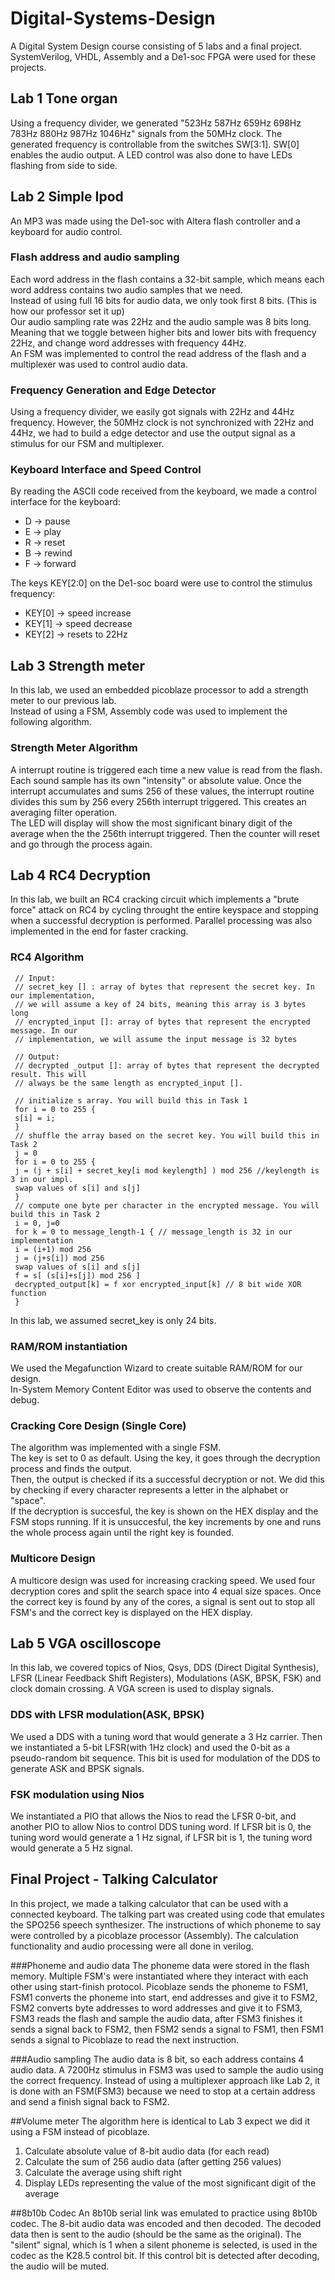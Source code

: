 # Digital-Systems-Design
A Digital System Design course consisting of 5 labs and a final project. SystemVerilog, VHDL, Assembly and a De1-soc FPGA were used for these projects.

## Lab 1 Tone organ
Using a frequency divider, we generated "523Hz 587Hz 659Hz 698Hz 783Hz 880Hz 987Hz 1046Hz" signals from the 50MHz clock. The generated frequency is controllable from the switches SW[3:1]. SW[0] enables the audio output. A LED control was also done to have LEDs flashing from side to side.

## Lab 2 Simple Ipod
An MP3 was made using the De1-soc with Altera flash controller and a keyboard for audio control.
### Flash address and audio sampling
Each word address in the flash contains a 32-bit sample, which means each word address contains two audio samples that we need.\
Instead of using full 16 bits for audio data, we only took first 8 bits. (This is how our professor set it up)\
Our audio sampling rate was 22Hz and the audio sample was 8 bits long. Meaning that we toggle between higher bits and lower bits with frequency 22Hz, and change word addresses with frequency 44Hz.\
An FSM was implemented to control the read address of the flash and a multiplexer was used to control audio data.

### Frequency Generation and Edge Detector
Using a frequency divider, we easily got signals with 22Hz and 44Hz frequency. However, the 50MHz clock is not synchronized with 22Hz and 44Hz, we had to build a edge detector and use the output signal as a stimulus for our FSM and multiplexer.

### Keyboard Interface and Speed Control
By reading the ASCII code received from the keyboard, we made a control interface for the keyboard:
+ D -> pause
+ E -> play
+ R -> reset 
+ B -> rewind 
+ F -> forward  
 
The keys KEY[2:0] on the De1-soc board were use to control the stimulus frequency:
+ KEY[0] -> speed increase
+ KEY[1] -> speed decrease
+ KEY[2] -> resets to 22Hz

## Lab 3 Strength meter
In this lab, we used an embedded picoblaze processor to add a strength meter to our previous lab.\
Instead of using a FSM, Assembly code was used to implement the following algorithm.
### Strength Meter Algorithm
A interrupt routine is triggered each time a new value is read from the flash.\
Each sound sample has its own "intensity" or absolute value. Once the interrupt accumulates and sums 256 of these values, the interrupt routine divides this sum by 256 every 256th interrupt triggered. This creates an averaging filter operation.\
The LED will display will show the most significant binary digit of the average when the the 256th interrupt triggered. Then the counter will reset and go through the process again.

## Lab 4 RC4 Decryption
In this lab, we built an RC4 cracking circuit which implements a "brute force" attack on RC4 by cycling throught the entire keyspace and stopping when a successful decryption is performed. Parallel processing was also implemented in the end for faster cracking.

### RC4 Algorithm
```
 // Input:
 // secret_key [] : array of bytes that represent the secret key. In our implementation, 
 // we will assume a key of 24 bits, meaning this array is 3 bytes long 
 // encrypted_input []: array of bytes that represent the encrypted message. In our 
 // implementation, we will assume the input message is 32 bytes 
 
 // Output:
 // decrypted _output []: array of bytes that represent the decrypted result. This will 
 // always be the same length as encrypted_input []. 
 
 // initialize s array. You will build this in Task 1 
 for i = 0 to 255 { 
 s[i] = i; 
 } 
 // shuffle the array based on the secret key. You will build this in Task 2 
 j = 0 
 for i = 0 to 255 { 
 j = (j + s[i] + secret_key[i mod keylength] ) mod 256 //keylength is 3 in our impl. 
 swap values of s[i] and s[j] 
 } 
 // compute one byte per character in the encrypted message. You will build this in Task 2 
 i = 0, j=0 
 for k = 0 to message_length-1 { // message_length is 32 in our implementation 
 i = (i+1) mod 256 
 j = (j+s[i]) mod 256 
 swap values of s[i] and s[j] 
 f = s[ (s[i]+s[j]) mod 256 ] 
 decrypted_output[k] = f xor encrypted_input[k] // 8 bit wide XOR function 
 }
```
In this lab, we assumed secret_key is only 24 bits.

### RAM/ROM instantiation
We used the Megafunction Wizard to create suitable RAM/ROM for our design.\
In-System Memory Content Editor was used to observe the contents and debug.

### Cracking Core Design (Single Core)
The algorithm was implemented with a single FSM. \
The key is set to 0 as default. Using the key, it goes through the decryption process and finds the output.\
Then, the output is checked if its a successful decryption or not. We did this by checking if every character represents a letter in the alphabet or "space".\
If the decryption is succesful, the key is shown on the HEX display and the FSM stops running. If it is unsuccesful, the key increments by one and runs the whole process again until the right key is founded.

### Multicore Design
A multicore design was used for increasing cracking speed. We used four decryption cores and split the search space into 4 equal size spaces. Once the correct key is found by any of the cores, a signal is sent out to stop all FSM's and the correct key is displayed on the HEX display.

## Lab 5 VGA oscilloscope
In this lab, we covered topics of Nios, Qsys, DDS (Direct Digital Synthesis), LFSR (Linear Feedback Shift Registers), Modulations (ASK, BPSK, FSK) and clock domain crossing. A VGA screen is used to display signals.

### DDS with LFSR modulation(ASK, BPSK)
We used a DDS with a tuning word that would generate a 3 Hz carrier. Then we instantiated a 5-bit LFSR(with 1Hz clock) and used the 0-bit as a pseudo-random bit sequence. This bit is used for modulation of the DDS to generate ASK and BPSK signals.

### FSK modulation using Nios
We instantiated a PIO that allows the Nios to read the LFSR 0-bit, and another PIO to allow Nios to control DDS tuning word. If LFSR bit is 0, the tuning word would generate a 1 Hz signal, if LFSR bit is 1, the tuning word would generate a 5 Hz signal.

## Final Project - Talking Calculator
In this project, we made a talking calculator that can be used with a connected keyboard. The talking part was created using code that emulates the SPO256 speech synthesizer. The instructions of which phoneme to say were controlled by a picoblaze processor (Assembly). The calculation functionality and audio processing were all done in verilog.

###Phoneme and audio data
The phoneme data were stored in the flash memory. Multiple FSM's were instantiated where they interact with each other using start-finish protocol. Picoblaze sends the phoneme to FSM1, FSM1 converts the phoneme into start, end addresses and give it to FSM2, FSM2 converts byte addresses to word addresses and give it to FSM3, FSM3 reads the flash and sample the audio data, after FSM3 finishes it sends a signal back to FSM2, then FSM2 sends a signal to FSM1, then FSM1 sends a signal to Picoblaze to read the next instruction.

###Audio sampling
The audio data is 8 bit, so each address contains 4 audio data. A 7200Hz stimulus in FSM3 was used to sample the audio using the correct frequency. Instead of using a multiplexer approach like Lab 2, it is done with an FSM(FSM3) because we need to stop at a certain address and send a finish signal back to FSM2.

##Volume meter 
The algorithm here is identical to Lab 3 expect we did it using a FSM instead of picoblaze.
1. Calculate absolute value of 8-bit audio data (for each read)
2. Calculate the sum of 256 audio data (after getting 256 values)
3. Calculate the average using shift right
4. Display LEDs representing the value of the most significant digit of the average

##8b10b Codec
An 8b10b serial link was emulated to practice using 8b10b codec. The 8-bit audio data was encoded and then decoded. The decoded data then is sent to the audio (should be the same as the original). The "silent" signal, which is 1 when a silent phoneme is selected, is used in the codec as the K28.5 control bit. If this control bit is detected after decoding, the audio will be muted. 

